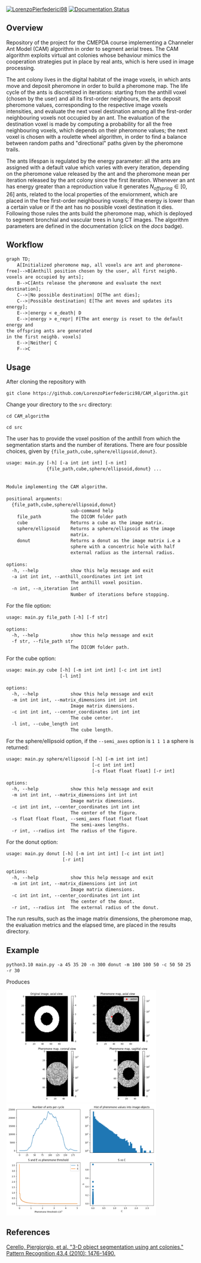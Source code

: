 
[![LorenzoPierfederici98](https://circleci.com/gh/LorenzoPierfederici98/CAM_algorithm.svg?style=shield)](https://app.circleci.com/pipelines/github/LorenzoPierfederici98/CAM_algorithm)  [![Documentation Status](https://readthedocs.org/projects/cam-algorithm/badge/?version=latest)](https://cam-algorithm.readthedocs.io/en/latest/?badge=latest)

## Overview
Repository of the project for the CMEPDA course implementing a Channeler Ant Model (CAM) algorithm in order to segment aerial trees.
The CAM algorithm exploits virtual ant colonies whose behaviour mimics the cooperation strategies put in place by real ants, which is here used in image processing.

The ant colony lives in the digital habitat of the image voxels, in which ants move and deposit pheromone in order to build a pheromone map.
The life cycle of the ants is discretized in iterations: starting from the anthill voxel (chosen by the user) and all its first-order neighbours, the ants deposit pheromone values, corresponding to the respective image voxels intensities, and evaluate the next voxel destination among all the first-order neighbouring voxels not occupied by an ant.
The evaluation of the destination voxel is made by computing a probability for all the free neighbouring voxels, which depends on their pheromone values; the next voxel is chosen with a roulette wheel algorithm, in order to find a balance between random paths and "directional" paths given by the pheromone trails.

The ants lifespan is regulated by the energy parameter: all the ants are assigned with a default value which varies with every iteration, depending on the pheromone value released by the ant and the pheromone mean per iteration released by the ant colony since the first iteration. Whenever an ant has energy greater than a reproduction value it generates $N_{offspring}\in[0, 26]$ ants, related to the local properties of the enviornment, which are placed in the free first-order neighbouring voxels; if the energy is lower than a certain value or if the ant has no possible voxel destination it dies.
Following those rules the ants build the pheromone map, which is deployed to segment bronchial and vascular trees in lung CT images. The algorithm parameters are defined in the documentation (click on the *docs* badge).

## Workflow
```mermaid
graph TD;
    A[Initialized pheromone map, all voxels are ant and pheromone-free]-->B[Anthill position chosen by the user, all first neighb. voxels are occupied by ants];
    B-->C[Ants release the pheromone and evaluate the next destination];
    C-->|No possible destination| D[The ant dies];
    C-->|Possible destination| E[The ant moves and updates its energy];
    E-->|energy < e_death| D
    E-->|energy > e_repr| F[The ant energy is reset to the default energy and
the offspring ants are generated
in the first neighb. voxels]
    E-->|Neither| C
    F-->C
```
## Usage
After cloning the repository with

```
git clone https://github.com/LorenzoPierfederici98/CAM_algorithm.git
```

Change your directory to the ```src``` directory:

```
cd CAM_algorithm
```

```
cd src
```

The user has to provide the voxel position of the anthill from which the segmentation starts and the number of iterations.
There are four possible choices, given by ```{file_path,cube,sphere/ellipsoid,donut}```.

```python3.10 main.py -h
usage: main.py [-h] [-a int int int] [-n int]
               {file_path,cube,sphere/ellipsoid,donut} ...


Module implementing the CAM algorithm.

positional arguments:
  {file_path,cube,sphere/ellipsoid,donut}
                        sub-command help
    file_path           The DICOM folder path
    cube                Returns a cube as the image matrix.
    sphere/ellipsoid    Returns a sphere/ellipsoid as the image
                        matrix.
    donut               Returns a donut as the image matrix i.e a
                        sphere with a concentric hole with half
                        external radius as the internal radius.

options:
  -h, --help            show this help message and exit
  -a int int int, --anthill_coordinates int int int
                        The anthill voxel position.
  -n int, --n_iteration int
                        Number of iterations before stopping.
```

For the file option:
```python3.10 main.py file_path -h
usage: main.py file_path [-h] [-f str]

options:
  -h, --help            show this help message and exit
  -f str, --file_path str
                        The DICOM folder path.
```

For the cube option:
```python3.10 main.py cube -h     
usage: main.py cube [-h] [-m int int int] [-c int int int]
                    [-l int]

options:
  -h, --help            show this help message and exit
  -m int int int, --matrix_dimensions int int int
                        Image matrix dimensions.
  -c int int int, --center_coordinates int int int
                        The cube center.
  -l int, --cube_length int
                        The cube length.
```

For the sphere/ellipsoid option, if the ```--semi_axes``` option is ```1 1 1``` a sphere is returned: 
```python3.10 main.py sphere/ellipsoid -h
usage: main.py sphere/ellipsoid [-h] [-m int int int]
                                [-c int int int]
                                [-s float float float] [-r int]    

options:
  -h, --help            show this help message and exit
  -m int int int, --matrix_dimensions int int int
                        Image matrix dimensions.
  -c int int int, --center_coordinates int int int
                        The center of the figure.
  -s float float float, --semi_axes float float float
                        The semi-axes lengths.
  -r int, --radius int  The radius of the figure.
```

For the donut option:
```python3.10 main.py donut -h                                                             
usage: main.py donut [-h] [-m int int int] [-c int int int]
                     [-r int]

options:
  -h, --help            show this help message and exit
  -m int int int, --matrix_dimensions int int int
                        Image matrix dimensions.
  -c int int int, --center_coordinates int int int
                        The center of the donut.
  -r int, --radius int  The external radius of the donut.
```

The run results, such as the image matrix dimensions, the pheromone map, the evaluation metrics and the elapsed time, are placed in the results directory.

## Example

```
python3.10 main.py -a 45 35 20 -n 300 donut -m 100 100 50 -c 50 50 25 -r 30
```

Produces

<img src="assets/CAM_results_donut.png" width="400" height="300"> <img src="assets/CAM_statistics_donut.png" width="400" height="300">

## References
[Cerello, Piergiorgio, et al. "3-D object segmentation using ant colonies." Pattern Recognition 43.4 (2010): 1476-1490.](https://www.sciencedirect.com/science/article/abs/pii/S003132030900380X?via%3Dihub)

